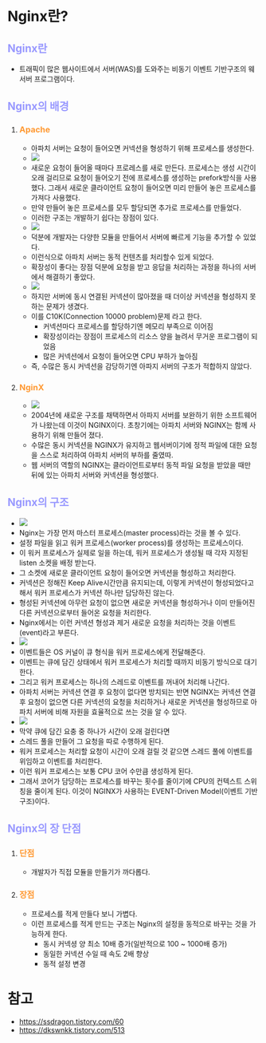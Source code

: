 # Nginx란?
## __<span style="color:#9999ff">Nginx란</span>__
- 트래픽이 많은 웹사이트에서 서버(WAS)를 도와주는 비동기 이벤트 기반구조의 웨 서버 프로그램이다.
## __<span style="color:#9999ff">Nginx의 배경</span>__
  1. ### __<span style="color:#ff9933">Apache</span>__
     - 아파치 서버는 요청이 들어오면 커넥션을 형성하기 위해 프로세스를 생성한다.
     - ![](https://img1.daumcdn.net/thumb/R1280x0/?scode=mtistory2&fname=https%3A%2F%2Fblog.kakaocdn.net%2Fdn%2FHsQhw%2FbtrzQH0nHt2%2FsUNTsv4ufuA8ZdFMv0FpJ1%2Fimg.png)
     - 새로운 요청이 들어올 때마다 프로레스를 새로 만든다. 프로세스는 생성 시간이 오래 걸리므로 요청이 들어오기 전에 프로세스를 생성하는 prefork방식을 사용했다. 그래서 새로운 클라이언트 요청이 들어오면 미리 만들어 놓은 프로세스를 가져다 사용했다.
     - 만약 만들어 놓은 프로세스를 모두 할당되면 추가로 프로세스를 만들었다.
     - 이러한 구조는 개발하기 쉽다는 장점이 있다. 
     - ![](https://img1.daumcdn.net/thumb/R1280x0/?scode=mtistory2&fname=https%3A%2F%2Fblog.kakaocdn.net%2Fdn%2FdS4uEZ%2FbtrzQFBeEsU%2FCKKps6QnC1JDkPMJgFwrK0%2Fimg.png)
     - 덕분에 개발자는 다양한 모듈을 만들어서 서버에 빠르게 기능을 추가할 수 있었다.
     - 이런식으로 아파치 서버는 동적 컨텐츠를 처리할수 있게 되었다.
     - 확장성이 좋다는 장점 덕분에 요청을 받고 응답을 처리하는 과정을 하나의 서버에서 해결하기 좋았다.
     - ![](https://img1.daumcdn.net/thumb/R1280x0/?scode=mtistory2&fname=https%3A%2F%2Fblog.kakaocdn.net%2Fdn%2FydfCO%2FbtrzLIFPFLs%2FXeENKRemCRef3ZCMuECEk1%2Fimg.png)
     - 하지만 서버에 동시 연결된 커넥션이 많아졌을 때 더이상 커넥션을 형성하지 못하는 문제가 생겼다.
     - 이를 C10K(Connection 10000 problem)문제 라고 한다.
       - 커넥션마다 프로세스를 할당하기엔 메모리 부족으로 이어짐
       - 확장성이라는 장점이 프로세스의 리소스 양을 늘려서 무거운 프로그램이 되었음
       - 많은 커넥션에서 요청이 들어오면 CPU 부하가 높아짐
     - 즉, 수많은 동시 커넥션을 감당하기엔 아파지 서버의 구조가 적합하지 않았다.
  2. ### __<span style="color:#ff9933">NginX</span>__
     - ![](https://img1.daumcdn.net/thumb/R1280x0/?scode=mtistory2&fname=https%3A%2F%2Fblog.kakaocdn.net%2Fdn%2FcfXvlr%2FbtrzUiES8cJ%2FL3e0u4bUl4xyk7hAHnH41k%2Fimg.png)
     - 2004년에 새로운 구조를 채택하면서 아파지 서버를 보완하기 위한 소프트웨어가 나왔는데 이것이 NGINX이다. 초창기에는 아파치 서버와 NGINX는 함께 사용하기 위해 만들어 졌다.
     - 수많은 동시 커넥션을 NGINX가 유지하고 웹서버이기에 정적 파일에 대한 요청을 스스로 처리하여 아파치 서버의 부하를 줄였따.
     - 웹 서버의 역할의 NGINX는 클라이언트로부터 동적 파일 요청을 받았을 때만 뒤에 있는 아파치 서버와 커넥션을 형성했다.
## __<span style="color:#9999ff">Nginx의 구조</span>__
- ![](https://img1.daumcdn.net/thumb/R1280x0/?scode=mtistory2&fname=https%3A%2F%2Fblog.kakaocdn.net%2Fdn%2FbUefWi%2FbtrzUix8nEV%2Fk7IDvC3SjVYZbR5S3ekQkK%2Fimg.png)
- Nginx는 가장 먼저 마스터 프로세스(master process)라는 것을 볼 수 있다.
- 설정 파일을 읽고 워커 프로세스(worker process)를 생성하는 프로세스이다.
- 이 워커 프로세스가 실제로 일을 하는데, 워커 프로세스가 생성될 때 각자 지정된 listen 소켓을 배정 받는다.
- 그 소켓에 새로운 클라이언트 요청이 들어오면 커넥션을 형성하고 처리한다.
- 커넥션은 정해진 Keep Alive시간만큼 유지되는데, 이렇게 커넥션이 형성되었다고 해서 워커 프로세스가 커넥션 하나만 담당하진 않는다. 
- 형성된 커넥션에 아무런 요청이 없으면 새로운 커넥션을 형성하거나 이미 만들어진 다른 커넥션으로부터 들어온 요청을 처리한다.
- Nginx에서는 이런 커넥션 형성과 제거 새로운 요청을 처리하는 것을 이벤트(event)라고 부른다.
- ![](https://img1.daumcdn.net/thumb/R1280x0/?scode=mtistory2&fname=https%3A%2F%2Fblog.kakaocdn.net%2Fdn%2FMJmKR%2FbtrzRqXWYVL%2FqE1yuidBZCH2tc1PhSE2wk%2Fimg.png)
- 이벤트들은 OS 커널이 큐 형식을 워커 프로세스에게 전달해준다.
- 이벤트는 큐에 담긴 상태에서 워커 프로세스가 처리할 때까지 비동기 방식으로 대기한다.
- 그리고 워커 프로세스는 하나의 스레드로 이벤트를 꺼내어 처리해 나간다.
- 아파치 서버는 커넥션 연결 후 요청이 없다면 방치되는 반면  NGINX는 커넥션 연결 후 요청이 없으면 다른 커넥션의 요청을 처리하거나 새로운 커넥션을 형성하므로 아파치 서버에 비해 자원을 효율적으로 쓰는 것을 알 수 있다.
- ![](https://img1.daumcdn.net/thumb/R1280x0/?scode=mtistory2&fname=https%3A%2F%2Fblog.kakaocdn.net%2Fdn%2FIG1lI%2FbtrtXr85ltE%2FwVqobDmK5GnDX7USX4P8v1%2Fimg.jpg)
- 막약 큐에 담긴 요충 중 하나가 시간이 오래 걸린다면
- 스레드 풀을 만들어 그 요청을 따로 수행하게 된다.
- 워커 프로세스는 처리할 요청이 시간이 오래 걸릴 것 같으면 스레드 풀에 이벤트를 위임하고 이벤트를 처리한다.
- 이런 워커 프로세스는 보통 CPU 코어 수만큼 생성하게 된다.
- 그래서 코어가 담당하는 프로세스를 바꾸는 횟수를 줄이기에 CPU의 컨텍스트 스위칭을 줄이게 된다. 이것이 NGINX가 사용하는 EVENT-Driven Model(이벤트 기반 구조)이다.
## __<span style="color:#9999ff">Nginx의 장 단점</span>__
  1. ### __<span style="color:#ff9933">단점 </span>__
     - 개발자가 직접 모듈을 만들기가 까다롭다.
  2. ### __<span style="color:#ff9933">장점</span>__
     - 프로세스를 적게 만들다 보니 가볍다.
     - 이런 프로세스를 적게 만드는 구조는 Nginx의 설정을 동적으로 바꾸는 것을 가능하게 한다.
       - 동시 커넥셩 양 최소 10배 증가(일반적으로 100 ~ 1000배 증가)
       - 동일한 커넥션 수일 때 속도 2배 향상
       - 동적 설정 변경

# 참고
- https://ssdragon.tistory.com/60
- https://dkswnkk.tistory.com/513